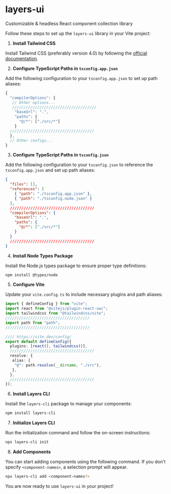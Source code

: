 # layers-ui
Customizable & headless React component collection library


Follow these steps to set up the `layers-ui` library in your Vite project:

1. **Install Tailwind CSS**

  Install Tailwind CSS (preferably version 4.0) by following the [official documentation](https://tailwindcss.com/docs/installation).

2. **Configure TypeScript Paths in `tsconfig.app.json`**

  Add the following configuration to your `tsconfig.app.json` to set up path aliases:

  ```ts
  {
    "compilerOptions": {
     // Other options...
     /////////////////////////////////////
      "baseUrl": ".",
      "paths": {
        "@/*": ["./src/*"]
      }
    /////////////////////////////////////
    },
    // Other configs...
  }
  ```

3. **Configure TypeScript Paths in `tsconfig.json`**

  Add the following configuration to your `tsconfig.json` to reference the `tsconfig.app.json` and set up path aliases:

  ```json
  {
    "files": [],
    "references": [
      { "path": "./tsconfig.app.json" },
      { "path": "./tsconfig.node.json" }
    ],
    /////////////////////////////////////
    "compilerOptions": {
      "baseUrl": ".",
      "paths": {
        "@/*": ["./src/*"]
      }
    }
    /////////////////////////////////////
  }
  ```

4. **Install Node Types Package**

  Install the Node.js types package to ensure proper type definitions:

  ```bash
  npm install @types/node
  ```

5. **Configure Vite**

  Update your `vite.config.ts` to include necessary plugins and path aliases:

  ```ts
  import { defineConfig } from "vite";
  import react from "@vitejs/plugin-react-swc";
  import tailwindcss from "@tailwindcss/vite";
  /////////////////////////////////////
  import path from "path";
  /////////////////////////////////////

  //// https://vite.dev/config/
  export default defineConfig({
    plugins: [react(), tailwindcss()],
    /////////////////////////////////////
    resolve: {
     alias: {
      "@": path.resolve(__dirname, "./src"),
     },
    },
    /////////////////////////////////////
  });
  ```

6. **Install Layers CLI**

  Install the `layers-cli` package to manage your components:

  ```bash
  npm install layers-cli
  ```

7. **Initialize Layers CLI**

  Run the initialization command and follow the on-screen instructions:

  ```bash
  npx layers-cli init
  ```

8. **Add Components**

  You can start adding components using the following command. If you don't specify `<component-names>`, a selection prompt will appear.

  ```bash
  npx layers-cli add <component-names?>
  ```

You are now ready to use `layers-ui` in your project!

